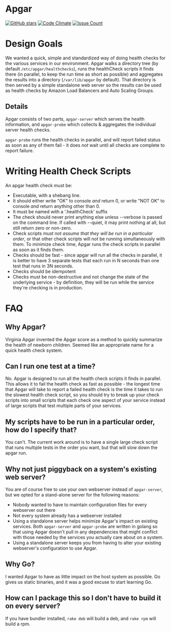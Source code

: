 # Apgar

[![GitHub stars](https://img.shields.io/github/stars/unixorn/apgar.svg)](https://github.com/unixorn/apgar/stargazers)
[![Code Climate](https://codeclimate.com/github/unixorn/apgar/badges/gpa.svg)](https://codeclimate.com/github/unixorn/apgar)
[![Issue Count](https://codeclimate.com/github/unixorn/apgar/badges/issue_count.svg)](https://codeclimate.com/github/unixorn/apgar)

# Design Goals

We wanted a quick, simple and standardized way of doing health checks for the various services in our environment. Apgar walks a directory tree (by default `/etc/apgar/healthchecks`), runs the healthCheck scripts it finds there (in parallel, to keep the run time as short as possible) and aggregates the results into a directory (`/var/lib/apgar` by default). That directory is then served by a simple standalone web server so the results can be used as health checks by Amazon Load Balancers and Auto Scaling Groups.

## Details

Apgar consists of two parts, `apgar-server` which serves the health information, and `apgar-probe` which collects & aggregates the individual server health checks.

`apgar-probe` runs the health checks in parallel, and will report failed status as soon as any of them fail - it does _not_ wait until all checks are complete to report failure.

# Writing Health Check Scripts

An apgar health check must be:

* Executable, with a shebang line.
* It should either write "OK" to console _and_ return 0, or write "NOT OK" to console _and_ return anything other than 0.
* It must be named with a '.healthCheck' suffix
* The check should never print anything else unless --verbose is passed on the command line. If called with --quiet, it may print nothing at all, but still return zero or non-zero.
* Check scripts _must not assume that they will be run in a particular order_, or that other check scripts will *not* be running simultaneously with them. To minimize check time, Apgar runs the check scripts in parallel as soon as it finds them.
* Checks should be fast - since apgar will run all the checks in parallel, it is better to have 3 separate tests that each run in N seconds than one test that runs in 3N seconds.
* Checks should be idempotent
* Checks must be non-destructive and not change the state of the underlying service - by definition, they will be run while the service they're checking is in production.

# FAQ

## Why Apgar?

Virginia Apgar invented the Apgar score as a method to quickly summarize the health of newborn children. Seemed like an appropriate name for a quick health check system.

## Can I run one test at a time?

No. Apgar is designed to run all the health check scripts it finds in parallel. This allows it to fail the health check as fast as possible - the longest time that Apgar will take to report a failed health check is the time it takes to run the slowest health check script, so you should try to break up your check scripts into small scripts that each check one aspect of your service instead of large scripts that test multiple parts of your services.

## My scripts have to be run in a particular order, how do I specify that?

You can't. The current work around is to have a single large check script that runs multiple tests in the order you want, but that will slow down the apgar run.

## Why not just piggyback on a system's existing web server?

You are of course free to use your own webserver instead of `apgar-server`, but we opted for a stand-alone server for the following reasons:

* Nobody wanted to have to maintain configuration files for every webserver out there
* Not every system already has a webserver installed
* Using a standalone server helps minimize Apgar's impact on existing services. Both `apgar-server` and `apgar-probe` are written in golang so that using Apgar doesn't pull in any dependencies that might conflict with those needed by the services you actually care about on a system.
* Using a standalone server keeps you from having to alter your existing webserver's configuration to use Apgar.

## Why Go?

I wanted Apgar to have as little impact on the host system as possible. Go gives us static binaries, and it was a good excuse to start learning Go.

## How can I package this so I don't have to build it on every server?

If you have bundler installed, `rake deb` will build a deb, and `rake rpm` will build a rpm.
